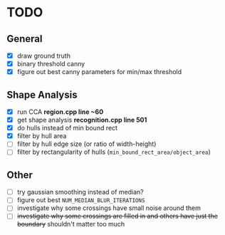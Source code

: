 # TODO

## General

- [x] draw ground truth
- [x] binary threshold canny
- [x] figure out best canny parameters for min/max threshold

## Shape Analysis

- [x] run CCA **region.cpp line ~60**
- [x] get shape analysis **recognition.cpp line 501**
- [x] do hulls instead of min bound rect
- [x] filter by hull area
- [ ] filter by hull edge size (or ratio of width-height)
- [ ] filter by rectangularity of hulls (`min_bound_rect_area/object_area`)

## Other

- [ ] try gaussian smoothing instead of median?
- [ ] figure out best `NUM_MEDIAN_BLUR_ITERATIONS`
- [ ] investigate why some crossings have small noise around them
- [ ] ~~investigate why some crossings are filled in and others have just the boundary~~ shouldn't matter too much
